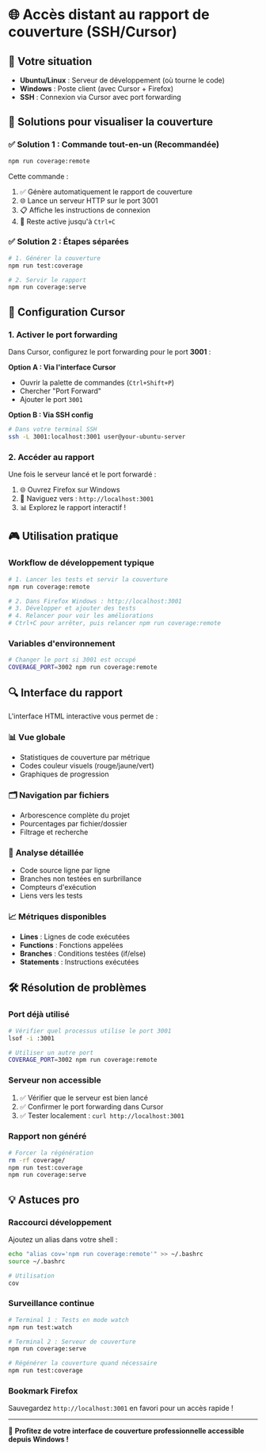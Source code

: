 # 🌐 Accès distant au rapport de couverture (SSH/Cursor)

## 🎯 Votre situation
- **Ubuntu/Linux** : Serveur de développement (où tourne le code)
- **Windows** : Poste client (avec Cursor + Firefox)
- **SSH** : Connexion via Cursor avec port forwarding

## 🚀 Solutions pour visualiser la couverture

### ✅ **Solution 1 : Commande tout-en-un (Recommandée)**

```bash
npm run coverage:remote
```

Cette commande :
1. ✅ Génère automatiquement le rapport de couverture
2. 🌐 Lance un serveur HTTP sur le port 3001
3. 📋 Affiche les instructions de connexion
4. 🔄 Reste active jusqu'à `Ctrl+C`

### ✅ **Solution 2 : Étapes séparées**

```bash
# 1. Générer la couverture
npm run test:coverage

# 2. Servir le rapport
npm run coverage:serve
```

## 🔧 Configuration Cursor

### 1. **Activer le port forwarding**

Dans Cursor, configurez le port forwarding pour le port **3001** :

**Option A : Via l'interface Cursor**
- Ouvrir la palette de commandes (`Ctrl+Shift+P`)
- Chercher "Port Forward" 
- Ajouter le port `3001`

**Option B : Via SSH config**
```bash
# Dans votre terminal SSH
ssh -L 3001:localhost:3001 user@your-ubuntu-server
```

### 2. **Accéder au rapport**

Une fois le serveur lancé et le port forwardé :

1. 🌐 Ouvrez Firefox sur Windows
2. 📍 Naviguez vers : `http://localhost:3001`
3. 📊 Explorez le rapport interactif !

## 🎮 Utilisation pratique

### Workflow de développement typique

```bash
# 1. Lancer les tests et servir la couverture
npm run coverage:remote

# 2. Dans Firefox Windows : http://localhost:3001
# 3. Développer et ajouter des tests
# 4. Relancer pour voir les améliorations
# Ctrl+C pour arrêter, puis relancer npm run coverage:remote
```

### Variables d'environnement

```bash
# Changer le port si 3001 est occupé
COVERAGE_PORT=3002 npm run coverage:remote
```

## 🔍 Interface du rapport

L'interface HTML interactive vous permet de :

### 📊 **Vue globale**
- Statistiques de couverture par métrique
- Codes couleur visuels (rouge/jaune/vert)
- Graphiques de progression

### 🗂️ **Navigation par fichiers**
- Arborescence complète du projet
- Pourcentages par fichier/dossier
- Filtrage et recherche

### 🎯 **Analyse détaillée**
- Code source ligne par ligne
- Branches non testées en surbrillance
- Compteurs d'exécution
- Liens vers les tests

### 📈 **Métriques disponibles**
- **Lines** : Lignes de code exécutées
- **Functions** : Fonctions appelées 
- **Branches** : Conditions testées (if/else)
- **Statements** : Instructions exécutées

## 🛠️ Résolution de problèmes

### Port déjà utilisé
```bash
# Vérifier quel processus utilise le port 3001
lsof -i :3001

# Utiliser un autre port
COVERAGE_PORT=3002 npm run coverage:remote
```

### Serveur non accessible
1. ✅ Vérifier que le serveur est bien lancé
2. ✅ Confirmer le port forwarding dans Cursor
3. ✅ Tester localement : `curl http://localhost:3001`

### Rapport non généré
```bash
# Forcer la régénération
rm -rf coverage/
npm run test:coverage
npm run coverage:serve
```

## 💡 Astuces pro

### **Raccourci développement**
Ajoutez un alias dans votre shell :
```bash
echo "alias cov='npm run coverage:remote'" >> ~/.bashrc
source ~/.bashrc

# Utilisation
cov
```

### **Surveillance continue**
```bash
# Terminal 1 : Tests en mode watch
npm run test:watch

# Terminal 2 : Serveur de couverture
npm run coverage:serve

# Régénérer la couverture quand nécessaire
npm run test:coverage
```

### **Bookmark Firefox**
Sauvegardez `http://localhost:3001` en favori pour un accès rapide !

---

🎉 **Profitez de votre interface de couverture professionnelle accessible depuis Windows !** 